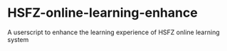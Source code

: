 # HSFZ-online-learning-enhance
A userscript to enhance the learning experience of HSFZ online learning system
